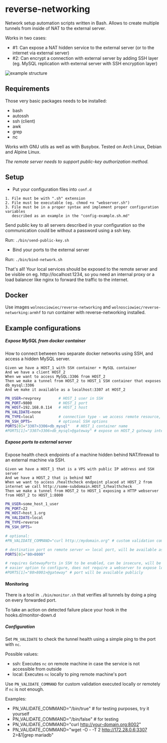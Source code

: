 # reverse-networking
Network setup automation scripts written in Bash.
Allows to create multiple tunnels from inside of NAT to the external server.

Works in two cases:
- #1: Can expose a NAT hidden service to the external server (or to the internet via external server)
- #2: Can encrypt a connection with external server by adding SSH layer (eg. MySQL replication with external server with SSH encryption layer)

![example structure](./docs/Reverse%20networking%20infrastructure.png "Reverse networking structure")

## Requirements

Those very basic packages needs to be installed:
- bash
- autossh
- ssh (client)
- awk
- grep
- nc

Works with GNU utils as well as with Busybox.
Tested on Arch Linux, Debian and Alpine Linux.

*The remote server needs to support public-key authorization method.*

## Setup

- Put your configuration files into `conf.d`

```
1. File must be with ".sh" extension
2. File must be executable (eg. chmod +x "webserver.sh")
3. File must be in a proper syntax and implement proper configuration variables
   described as an example in the "config-example.sh.md"
```

Send public key to all servers described in your configuration
so the communication could be without a password using a ssh key.

Run: `./bin/send-public-key.sh`

- Bind your ports to the external server

Run: `./bin/bind-network.sh`

That's all!
Your local services should be exposed to the remote server and be
visible on eg. http://localhost:1234, so you need an internal proxy or
a load balancer like nginx to forward the traffic to the internet.

## Docker

Use images `wolnosciowiec/reverse-networking` and `wolnosciowiec/reverse-networking:armhf` to run container with reverse-networking installed.

## Example configurations


##### Expose MySQL from docker container

How to connect between two separate docker networks using SSH, and access a hidden MySQL server.

```gherkin
Given we have a HOST_1 with SSH container + MySQL container
And we have a client HOST_2
When we want to access MySQL:3306 from HOST_2
Then we make a tunnel from HOST_2 to HOST_1 SSH container that exposes db_mysql:3306
And we make it available as a localhost:3307 at HOST_2
```

```bash
PN_USER=revproxy        # HOST_1 user in SSH
PN_PORT=9800            # HOST_1 port
PN_HOST=192.168.0.114   # HOST_1 host
PN_VALIDATE=none
PN_TYPE=local           # connection type - we access remote resource, not exposing self to remote
PN_SSH_OPTS=            # optional SSH options
PORTS[0]="3307>3306>db_mysql"   # HOST_1 container name
#PORTS[1]="3307>3306>db_mysql>@gateway" # expose on HOST_2 gateway interface (visible from internet)
```

##### Expose ports to external server

Expose health check endpoints of a machine hidden behind NAT/firewall to an external machine via SSH.

```gherkin
Given we have a HOST_1 that is a VPS with public IP address and SSH server
And we have a HOST_2 that is behind NAT
When we want to access /healthcheck endpoint placed at HOST_2 from internet we call http://some-subdomain.HOST_1/healthcheck
Then we make a tunnel from HOST_2 to HOST_1 exposing a HTTP webserver from HOST_2 to HOST_1:8000
```

```bash
PN_USER=some_host_1_user
PN_PORT=22
PN_HOST=host_1.org
PN_VALIDATE=local
PN_TYPE=reverse
PN_SSH_OPTS=

# optional:
#PN_VALIDATE_COMMAND="curl http://mydomain.org" # custom validation command that will be ran locally or remotely

# destination port on remote server => local port, will be available as localhost:8000 on HOST_1
PORTS[0]="80>8000"

# requires GatewayPorts in SSH to be enabled, can be insecure, will be available at PUBLIC_IP_ADDRESS:8001
# easier option to configure, does not require a webserver to expose local port to the internet
#PORTS[1]="80>8001>@gateway" # port will be available publicly
```

#### Monitoring

There is a tool in `./bin/monitor.sh` that verifies all tunnels by doing a ping
on every forwarded port.

To take an action on detected failure place your hook in the hooks.d/monitor-down.d

##### Configuration

Set `PN_VALIDATE` to check the tunnel health using a simple ping to the port with `nc`.

Possible values:
- ssh: Executes `nc` on remote machine in case the service is not accessible from outside
- local: Executes `nc` locally to ping remote machine's port

Use `PN_VALIDATE_COMMAND` for custom validation executed locally or remotely if `nc` is not enough.

Examples:
- PN_VALIDATE_COMMAND="/bin/true" # for testing purposes, try it yourself
- PN_VALIDATE_COMMAND="/bin/false" # for testing
- PN_VALIDATE_COMMAND="curl http://your-domain.org:8002"
- PN_VALIDATE_COMMAND="wget -O - -T 2 http://172.28.0.6:3307 2>&1|grep mariadb"
